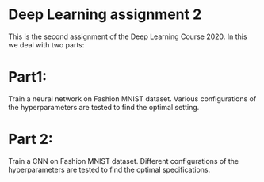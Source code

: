 # Deep Learning assignment 2

This is the second assignment of the Deep Learning Course 2020. In this we deal with two parts:

# Part1: 

Train a neural network on Fashion MNIST dataset. Various configurations of the hyperparameters are tested to find the optimal setting.

# Part 2: 

Train a CNN on Fashion MNIST dataset. Different configurations of the hyperparameters are tested to find the optimal specifications.
